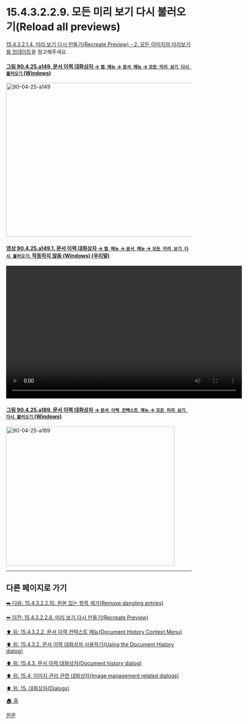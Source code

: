 # 15.4.3.2.2.9. 모든 미리 보기 다시 불러오기(Reload all previews)
[15.4.3.2.1.4. 미리 보기 다시 만들기(Recreate Preview) - 2. 모든 이미지의 미리보기를 업데이트](./15-04-03-02-01-04-recreate_preview.md#15-04-03-02-01-04-s2)을 참고해주세요.

<a id="90-04-25-a149"></a>

#### [그림 90.4.25.a149. 문서 이력 대화상자 → `탭 메뉴` → `문서 메뉴` → `모든 미리 보기 다시 불러오기` (Windows)](./90-04-0025-document_history.md#90-04-25-a149)
<img width="845" height="418" alt="90-04-25-a149" src="https://github.com/user-attachments/assets/de5a8d65-dbfe-4393-9a13-4604c7052996" />

<a id="90-04-25-a149-01"></a>

#### [영상 90.4.25.a149.1. 문서 이력 대화상자 → `탭 메뉴` → `문서 메뉴` → `모든 미리 보기 다시 불러오기`: 작동하지 않음 (Windows) (우리말)](./90-04-0025-document_history.md#90-04-25-a149-01)
<video controls="controls" width="640" height="360" src="https://github.com/user-attachments/assets/e99d0f40-03df-4600-a9d1-74365d19926f"></video>

<a id="90-04-25-a189"></a>

#### [그림 90.4.25.a189. 문서 이력 대화상자 → `문서 이력 컨텍스트 메뉴` → `모든 미리 보기 다시 불러오기` (Windows)](./90-04-0025-document_history.md#90-04-25-a189)
<img width="457" height="377" alt="90-04-25-a189" src="https://github.com/user-attachments/assets/8760687b-04ac-453f-bc70-65e4e842347c" />

***

## 다른 페이지로 가기

[➡️ 다음: 15.4.3.2.2.10. 원본 없는 항목 제거(Remove dangling entries)](./15-04-03-02-02-10-remove_dangling_entries.md)

[⬅️ 이전: 15.4.3.2.2.8. 미리 보기 다시 만들기(Recreate Preview)](./15-04-03-02-02-08-recreate_preview.md)

[⬆️ 위: 15.4.3.2.2. 문서 이력 컨텍스트 메뉴(Document History Context Menu)](./15-04-03-02-02-00-document_history_context_menu.md)

[⬆️ 위: 15.4.3.2. 문서 이력 대화상자 사용하기(Using the Document History dialog)](./15-04-03-02-00-using_the_document_history_dialog.md)

[⬆️ 위: 15.4.3. 문서 이력 대화상자(Document history dialog)](./15-04-03-00-document-history-dialog.md)

[⬆️ 위: 15.4. 이미지 관리 관련 대화상자(Image management related dialogs)](./15-04-00-image-management-related-dialogs.md)

[⬆️ 위: 15. 대화상자(Dialogs)](./15-00-dialogs.md)

[🏠 홈](./00-home.md)

[원문](https://docs.gimp.org/2.10/ko/gimp-document-dialog.html#gimp-document-history-menu)
